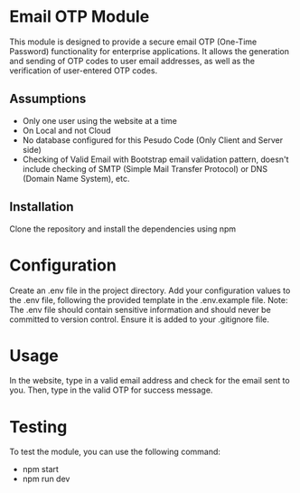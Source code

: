 # Email OTP Module
This module is designed to provide a secure email OTP (One-Time Password) functionality for enterprise applications. It allows the generation and sending of OTP codes to user email addresses, as well as the verification of user-entered OTP codes.

## Assumptions
- Only one user using the website at a time
- On Local and not Cloud
- No database configured for this Pesudo Code (Only Client and Server side)
- Checking of Valid Email with Bootstrap email validation pattern, doesn't include checking of SMTP (Simple Mail Transfer Protocol) or DNS (Domain Name System), etc. 

## Installation
Clone the repository and install the dependencies using npm

# Configuration
Create an .env file in the project directory.
Add your configuration values to the .env file, following the provided template in the .env.example file.
Note: The .env file should contain sensitive information and should never be committed to version control. Ensure it is added to your .gitignore file.

# Usage
In the website, type in a valid email address and check for the email sent to you. Then, type in the valid OTP for success message.

# Testing
To test the module, you can use the following command:
- npm start
- npm run dev
